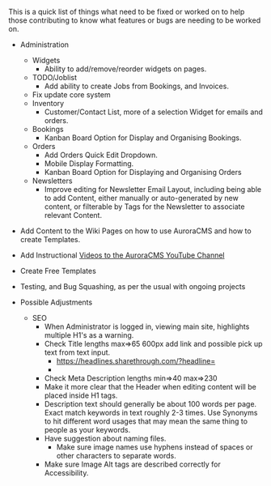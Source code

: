 This is a quick list of things what need to be fixed or worked on to help those contributing to know what features or bugs are needing to be worked on.

- Administration
  - Widgets
    - Ability to add/remove/reorder widgets on pages.
  - TODO/Joblist
    - Add ability to create Jobs from Bookings, and Invoices.
  - Fix update core system
  - Inventory
    - Customer/Contact List, more of a selection Widget for emails and orders.
  - Bookings
    - Kanban Board Option for Display and Organising Bookings.
  - Orders
    - Add Orders Quick Edit Dropdown.
    - Mobile Display Formatting.
    - Kanban Board Option for Displaying and Organising Orders
  - Newsletters
    - Improve editing for Newsletter Email Layout, including being able to add Content, either manually or auto-generated by new content, or filterable by Tags for the Newsletter to associate relevant Content.

- Add Content to the Wiki Pages on how to use AuroraCMS and how to create Templates.
- Add Instructional [Videos to the AuroraCMS YouTube Channel](https://www.youtube.com/channel/UC9vFbrBKmnSgf8TNUBvDX2Q)
- Create Free Templates
- Testing, and Bug Squashing, as per the usual with ongoing projects

- Possible Adjustments
  - SEO
    - When Administrator is logged in, viewing main site, highlights multiple H1's as a warning.
    - Check Title lengths max=>65 600px add link and possible pick up text from text input.
      - https://headlines.sharethrough.com/?headline=
      -
    - Check Meta Description lengths min=>40 max=>230
    - Make it more clear that the Header when editing content will be placed inside H1 tags.
    - Description text should generally be about 100 words per page. Exact match keywords in text roughly 2-3 times. Use Synonyms to hit different word usages that may mean the same thing to people as your keywords.
    - Have suggestion about naming files.
      - Make sure image names use hyphens instead of spaces or other characters to separate words.
    - Make sure Image Alt tags are described correctly for Accessibility.
